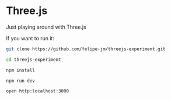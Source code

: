 # Three.js

Just playing around with Three.js

If you want to run it:

```bash
git clone https://github.com/felipe-jm/threejs-experiment.git

cd threejs-experiment

npm install

npm run dev

open http:localhost:3000
```
